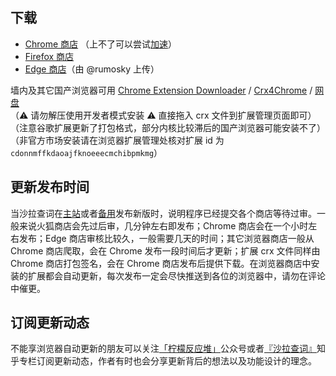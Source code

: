 ## 下载

- [Chrome 商店][chrome] （上不了可以尝试[加速](https://suying999.net/auth/register?code=QmPt)）
- [Firefox 商店][firefox]
- [Edge 商店][edge]（由 @rumosky 上传）

墙内及其它国产浏览器可用 [Chrome Extension Downloader](https://chrome-extension-downloader.com/) / [Crx4Chrome](https://www.crx4chrome.com/extensions/cdonnmffkdaoajfknoeeecmchibpmkmg/) / [网盘](https://72k.us/dir788/24782725-37758132-dc15d5)  
（:warning: 请勿解压使用开发者模式安装 :warning:  直接拖入 crx 文件到扩展管理页面即可）  
（注意谷歌扩展更新了打包格式，部分内核比较滞后的国产浏览器可能安装不了）  
（非官方市场安装请在浏览器扩展管理处核对扩展 id 为 `cdonnmffkdaoajfknoeeecmchibpmkmg`）

## 更新发布时间

当沙拉查词在[主站](https://saladict.crimx.com/releases)或者[备用](https://github.com/crimx/ext-saladict/releases)发布新版时，说明程序已经提交各个商店等待过审。一般来说火狐商店会先过后审，几分钟左右即发布；Chrome 商店会在一个小时左右发布；Edge 商店审核比较久，一般需要几天的时间；其它浏览器商店一般从 Chrome 商店爬取，会在 Chrome 发布一段时间后才更新；扩展 crx 文件同样由 Chrome 商店打包签名，会在 Chrome 商店发布后提供下载。在浏览器商店中安装的扩展都会自动更新，每次发布一定会尽快推送到各位的浏览器中，请勿在评论中催更。

## 订阅更新动态

不能享浏览器自动更新的朋友可以关注[「柠檬反应堆」][mp]公众号或者[『沙拉查词』][zhihu]知乎专栏订阅更新动态，作者有时也会分享更新背后的想法以及功能设计的理念。

[chrome]: https://chrome.google.com/webstore/detail/cdonnmffkdaoajfknoeeecmchibpmkmg/reviews?hl=en
[firefox]: https://addons.mozilla.org/firefox/addon/ext-saladict/
[edge]: https://microsoftedge.microsoft.com/addons/detail/idghocbbahafpfhjnfhpbfbmpegphmmp
[zhihu]: https://zhuanlan.zhihu.com/saladict
[mp]: https://mp.weixin.qq.com/s/Nnhk_NRWMqsFGkc5ST6odg
